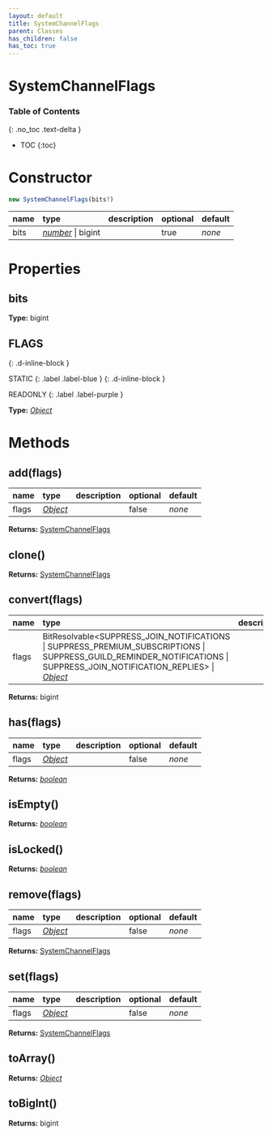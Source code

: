 ```yaml
---
layout: default
title: SystemChannelFlags
parent: Classes
has_children: false
has_toc: true
---
```


# SystemChannelFlags
### Table of Contents
{: .no_toc .text-delta }

- TOC
{:toc}
# Constructor
```js
new SystemChannelFlags(bits?)
```

| name | type | description | optional | default |
|:-----|:-----|:------------|:---------|:--------|
| bits | *[number](https://developer.mozilla.org/en-US/docs/Web/JavaScript/Reference/Global_Objects/number)* \| bigint |   | true | *none* |

# Properties
## bits
**Type:** bigint

## FLAGS
{: .d-inline-block }

STATIC
{: .label .label-blue }
{: .d-inline-block }

READONLY
{: .label .label-purple }

**Type:** *[Object](https://developer.mozilla.org/en-US/docs/Web/JavaScript/Reference/Global_Objects/Object)*

# Methods
## add(flags)
| name | type | description | optional | default |
|:-----|:-----|:------------|:---------|:--------|
| flags | *[Object](https://developer.mozilla.org/en-US/docs/Web/JavaScript/Reference/Global_Objects/Object)* |   | false | *none* |

**Returns:** [SystemChannelFlags](/classes/SystemChannelFlags)

## clone()
**Returns:** [SystemChannelFlags](/classes/SystemChannelFlags)

## convert(flags)
| name | type | description | optional | default |
|:-----|:-----|:------------|:---------|:--------|
| flags | BitResolvable<SUPPRESS_JOIN_NOTIFICATIONS \| SUPPRESS_PREMIUM_SUBSCRIPTIONS \| SUPPRESS_GUILD_REMINDER_NOTIFICATIONS \| SUPPRESS_JOIN_NOTIFICATION_REPLIES> \| *[Object](https://developer.mozilla.org/en-US/docs/Web/JavaScript/Reference/Global_Objects/Object)* |   | false | *none* |

**Returns:** bigint

## has(flags)
| name | type | description | optional | default |
|:-----|:-----|:------------|:---------|:--------|
| flags | *[Object](https://developer.mozilla.org/en-US/docs/Web/JavaScript/Reference/Global_Objects/Object)* |   | false | *none* |

**Returns:** *[boolean](https://developer.mozilla.org/en-US/docs/Web/JavaScript/Reference/Global_Objects/boolean)*

## isEmpty()
**Returns:** *[boolean](https://developer.mozilla.org/en-US/docs/Web/JavaScript/Reference/Global_Objects/boolean)*

## isLocked()
**Returns:** *[boolean](https://developer.mozilla.org/en-US/docs/Web/JavaScript/Reference/Global_Objects/boolean)*

## remove(flags)
| name | type | description | optional | default |
|:-----|:-----|:------------|:---------|:--------|
| flags | *[Object](https://developer.mozilla.org/en-US/docs/Web/JavaScript/Reference/Global_Objects/Object)* |   | false | *none* |

**Returns:** [SystemChannelFlags](/classes/SystemChannelFlags)

## set(flags)
| name | type | description | optional | default |
|:-----|:-----|:------------|:---------|:--------|
| flags | *[Object](https://developer.mozilla.org/en-US/docs/Web/JavaScript/Reference/Global_Objects/Object)* |   | false | *none* |

**Returns:** [SystemChannelFlags](/classes/SystemChannelFlags)

## toArray()
**Returns:** *[Object](https://developer.mozilla.org/en-US/docs/Web/JavaScript/Reference/Global_Objects/Object)*

## toBigInt()
**Returns:** bigint

